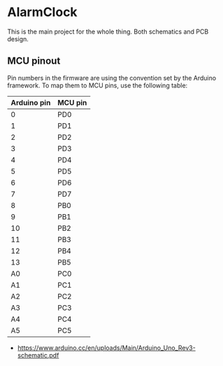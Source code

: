 # AlarmClock
This is the main project for the whole thing. Both schematics and PCB design.


## MCU pinout
Pin numbers in the firmware are using the convention set by the Arduino
framework. To map them to MCU pins, use the following table:


|Arduino pin    | MCU pin   |
|:--------------|:----------|
| 0             | PD0       |
| 1             | PD1       |
| 2             | PD2       |
| 3             | PD3       |
| 4             | PD4       |
| 5             | PD5       |
| 6             | PD6       |
| 7             | PD7       |
| 8             | PB0       |
| 9             | PB1       |
| 10            | PB2       |
| 11            | PB3       |
| 12            | PB4       |
| 13            | PB5       |
| A0            | PC0       |
| A1            | PC1       |
| A2            | PC2       |
| A3            | PC3       |
| A4            | PC4       |
| A5            | PC5       |

- https://www.arduino.cc/en/uploads/Main/Arduino_Uno_Rev3-schematic.pdf
